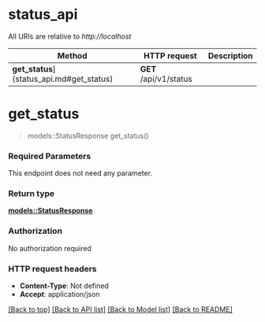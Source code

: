 # status_api

All URIs are relative to _http://localhost_

| Method                                    | HTTP request           | Description |
| ----------------------------------------- | ---------------------- | ----------- |
| **get_status**](status_api.md#get_status) | **GET** /api/v1/status |

# **get_status**

> models::StatusResponse get_status()

### Required Parameters

This endpoint does not need any parameter.

### Return type

[**models::StatusResponse**](StatusResponse.md)

### Authorization

No authorization required

### HTTP request headers

- **Content-Type**: Not defined
- **Accept**: application/json

[[Back to top]](#) [[Back to API list]](../README.md#documentation-for-api-endpoints) [[Back to Model list]](../README.md#documentation-for-models) [[Back to README]](../README.md)
